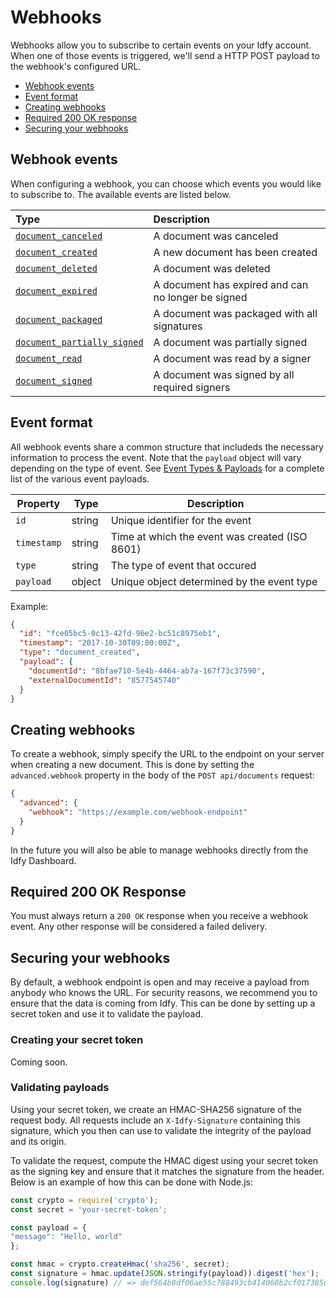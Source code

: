 # Webhooks

Webhooks allow you to subscribe to certain events on your Idfy account. When one of those events is triggered, we'll send a HTTP POST payload to the webhook's configured URL.

* [Webhook events](#webhook-events)
* [Event format](#event-format)
* [Creating webhooks](#creating-webhooks)
* [Required 200 OK response](#required-200-ok-response)
* [Securing your webhooks](#securing-your-webhooks)

## Webhook events

When configuring a webhook, you can choose which events you would like to subscribe to. The available events are listed below.

|Type | Description |
| :--- | :--- |
| [`document_canceled`](/events.md#documentcanceledevent) | A document was canceled |
| [`document_created`](/events.md#documentcreatedevent) | A new document has been created |
| [`document_deleted`](/events.md#documentdeletedevent) | A document was deleted |
| [`document_expired`](/events.md#documentexpiredevent) | A document has expired and can no longer be signed |
| [`document_packaged`](/events.md#documentpartiallysignedevent) | A document was packaged with all signatures |
| [`document_partially_signed`](/events.md#documentpartiallysignedevent) | A document was partially signed |
| [`document_read`](/events.md#documentreadevent) | A document was read by a signer |
| [`document_signed`](/events.md#documentsignedevent) | A document was signed by all required signers |


## Event format

All webhook events share a common structure that includeds the necessary information to process the event. Note that the `payload` object will vary depending on the type of event. See [Event Types & Payloads](/events.md#event-types--payloads) for a complete list of the various event payloads.

| Property | Type | Description |
| --- | --- | ---
|``id``| string | Unique identifier for the event |
|``timestamp`` | string | Time at which the event was created (ISO 8601) |
|``type``| string | The type of event that occured |
|``payload`` | object | Unique object determined by the event type |


Example:

```json
{
  "id": "fce05bc5-0c13-42fd-96e2-bc51c8975eb1",
  "timestamp": "2017-10-30T09:00:00Z",
  "type": "document_created",
  "payload": {
    "documentId": "8bfae710-5e4b-4464-ab7a-167f73c37590",
    "externalDocumentId": "8577545740"
  }
}
```
## Creating webhooks

To create a webhook, simply specify the URL to the endpoint on your server when creating a new document. This is done by setting the `advanced.webhook` property in the body of the `POST api/documents` request:

```json
{
  "advanced": {
    "webhook": "https://example.com/webhook-endpoint"
  }
}
```

In the future you will also be able to manage webhooks directly from the Idfy Dashboard.


## Required 200 OK Response
You must always return a `200 OK` response when you receive a webhook event. Any other response will be considered a failed delivery.


## Securing your webhooks

By default, a webhook endpoint is open and may receive a payload from anybody who knows the URL.
For security reasons, we recommend you to ensure that the data is coming from Idfy. This can be done by setting up a secret token and use it to validate the payload.

### Creating your secret token
Coming soon.

### Validating payloads
Using your secret token, we create an HMAC-SHA256 signature of the request body. All requests include an `X-Idfy-Signature` containing this signature, which you then can use to validate the integrity of the payload and its origin.

To validate the request, compute the HMAC digest using your secret token as the signing key and ensure that it matches the signature from the header. Below is an example of how this can be done with Node.js:

```js
const crypto = require('crypto');
const secret = 'your-secret-token';

const payload = {
"message": "Hello, world"
};

const hmac = crypto.createHmac('sha256', secret);
const signature = hmac.update(JSON.stringify(payload)).digest('hex');
console.log(signature) // => def564b8df06ae55c788493cb414068b2cf017385d96ecb39aa3e844fdbbcdea
```

